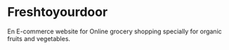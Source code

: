 # Freshtoyourdoor
En E-commerce website for Online grocery shopping specially for organic fruits and vegetables.
